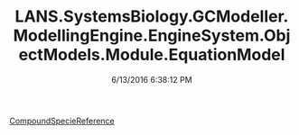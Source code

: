 ﻿---
title: LANS.SystemsBiology.GCModeller.ModellingEngine.EngineSystem.ObjectModels.Module.EquationModel
date: 6/13/2016 6:38:12 PM
---

[CompoundSpecieReference](T-LANS.SystemsBiology.GCModeller.ModellingEngine.EngineSystem.ObjectModels.Module.EquationModel.CompoundSpecieReference.html)
